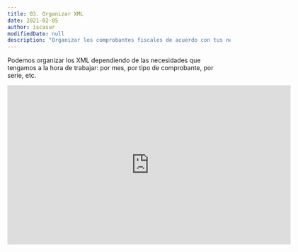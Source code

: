 ```yaml
---
title: 03. Organizar XML
date: 2021-02-05
author: iscasur
modifiedDate: null
description: "Organizar los comprobantes fiscales de acuerdo con tus necesidades (mes, tipo, serie, etc.)"
---
```


Podemos organizar los XML dependiendo de las necesidades que tengamos a la hora de trabajar: por mes, por tipo de comprobante, por serie, etc.

<iframe src="https://player.vimeo.com/video/508922249?portrait=0&title=0&byline=0" width="640" height="360" frameborder="0" allow="autoplay; fullscreen; picture-in-picture" allowfullscreen></iframe>
